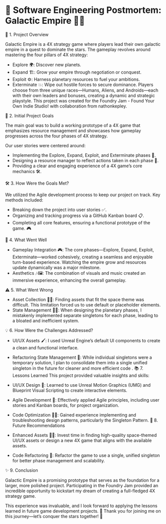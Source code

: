 # 🚀 Software Engineering Postmortem: Galactic Empire 🌌✨

🌠 1. Project Overview

Galactic Empire is a 4X strategy game where players lead their own galactic empire in a quest to dominate the stars. The gameplay revolves around mastering the four pillars of 4X strategy:

- Explore 🌍: Discover new planets.
- Expand 🏗️: Grow your empire through negotiation or conquest.
- Exploit ⚙️: Harness planetary resources to fuel your ambitions.
- Exterminate 💥: Wipe out hostile forces to secure dominance. Players choose from three unique races—Humans, Aliens, and Androids—each with their own leaders and bonuses, creating a dynamic and strategic playstyle. This project was created for the Foundry Jam - Found Your Own Indie Studio! with collaboration from nathonkepley.

🎯 2. Initial Project Goals

The main goal was to build a working prototype of a 4X game that emphasizes resource management and showcases how gameplay progresses across the four phases of 4X strategy.

Our user stories were centered around:

- Implementing the Explore, Expand, Exploit, and Exterminate phases 🌌.
- Designing a resource manager to reflect actions taken in each phase 💾.
- Providing a clear and engaging experience of a 4X game’s core mechanics 🛠️.

🛠️ 3. How Were the Goals Met?

We utilized the Agile development process to keep our project on track. Key methods included:

- Breaking down the project into user stories ✅.
- Organizing and tracking progress via a GitHub Kanban board 📋.
- Completing all core features, ensuring a functional prototype of the game. 🎮

🌟 4. What Went Well

- Gameplay Integration 🎮: The core phases—Explore, Expand, Exploit, Exterminate—worked cohesively, creating a seamless and enjoyable turn-based experience. Watching the empire grow and resources update dynamically was a major milestone.
- Aesthetics 🎶🖼️: The combination of visuals and music created an immersive experience, enhancing the overall gameplay.

⚠️ 5. What Went Wrong

- Asset Collection 🎨🚧: Finding assets that fit the space theme was difficult. This limitation forced us to use default or placeholder elements.
- State Management 🧩❌: When designing the planetary phases, I mistakenly implemented separate singletons for each phase, leading to a bloated and inefficient system.

💡 6. How Were the Challenges Addressed?

- UI/UX Assets 🖌️: I used Unreal Engine’s default UI components to create a clean and functional interface.
- Refactoring State Management 🔄: While individual singletons were a temporary solution, I plan to consolidate them into a single unified singleton in the future for cleaner and more efficient code .
📚 7. Lessons Learned
This project provided valuable insights and skills:

- UI/UX Design 🎨: Learned to use Unreal Motion Graphics (UMG) and Blueprint Visual Scripting to create interactive elements.
- Agile Development 🚀: Effectively applied Agile principles, including user stories and Kanban boards, for project organization.
- Code Optimization 🧑‍💻: Gained experience implementing and troubleshooting design patterns, particularly the Singleton Pattern.
🔮 8. Future Recommendations

- Enhanced Assets 🌌🎨: Invest time in finding high-quality space-themed UI/UX assets or design a new 4X game that aligns with the available assets.
- Code Refactoring 🔧: Refactor the game to use a single, unified singleton for better phase management and scalability.

✨ 9. Conclusion

Galactic Empire is a promising prototype that serves as the foundation for a larger, more polished project. Participating in the Foundry Jam provided an incredible opportunity to kickstart my dream of creating a full-fledged 4X strategy game.

This experience was invaluable, and I look forward to applying the lessons learned in future game development projects. 🚀 Thank you for joining me on this journey—let’s conquer the stars together! 🌠
